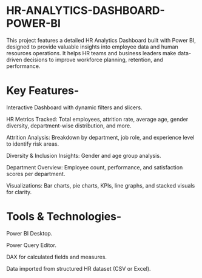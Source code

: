 # HR-ANALYTICS-DASHBOARD-POWER-BI
This project features a detailed HR Analytics Dashboard built with Power BI, designed to provide valuable insights into employee data and human resources operations. It helps HR teams and business leaders make data-driven decisions to improve workforce planning, retention, and performance.

# Key Features-
Interactive Dashboard with dynamic filters and slicers.

HR Metrics Tracked: Total employees, attrition rate, average age, gender diversity, department-wise distribution, and more.

Attrition Analysis: Breakdown by department, job role, and experience level to identify risk areas.

Diversity & Inclusion Insights: Gender and age group analysis.

Department Overview: Employee count, performance, and satisfaction scores per department.

Visualizations: Bar charts, pie charts, KPIs, line graphs, and stacked visuals for clarity.

# Tools & Technologies-
Power BI Desktop.

Power Query Editor.

DAX for calculated fields and measures.

Data imported from structured HR dataset (CSV or Excel).
